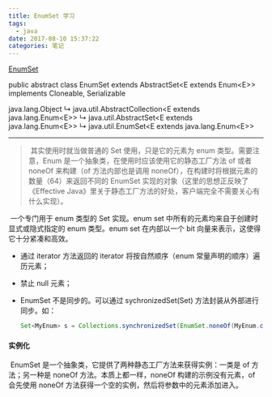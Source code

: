 ```yaml
---
title: EnumSet 学习
tags:
  - java
date: 2017-08-10 15:37:22
categories: 笔记
---
```


[EnumSet](https://developer.android.com/reference/java/util/EnumSet.html)

public abstract class EnumSet 
extends AbstractSet\<E extends Enum\<E>> implements Cloneable, Serializable

java.lang.Object
   ↳	java.util.AbstractCollection\<E extends java.lang.Enum\<E>>
 	   ↳	java.util.AbstractSet\<E extends java.lang.Enum\<E>>
 	 	   ↳	java.util.EnumSet\<E extends java.lang.Enum\<E>>

------

> ​	其实使用时就当做普通的 Set 使用，只是它的元素为 enum 类型。需要注意，Enum 是一个抽象类，在使用时应该使用它的静态工厂方法 of 或者 noneOf 来构建（of 方法内部也是调用 noneOf），在构建时将根据元素的数量（64）来返回不同的 EnumSet 实现的对象（这里的思想正反映了《Effective Java》里关于静态工厂方法的好处，客户端完全不需要关心有什么实现）。

​	一个专门用于 enum 类型的 Set 实现。enum set 中所有的元素均来自于创建时显式或隐式指定的 enum 类型。enum set 在内部以一个 bit 向量来表示，这使得它十分紧凑和高效。

+ 通过 iterator 方法返回的 iterator 将按自然顺序（enum 常量声明的顺序）遍历元素；

+ 禁止 null 元素；

+ EnumSet 不是同步的。可以通过 sychronizedSet(Set) 方法封装从外部进行同步。如：

  ```java
  Set<MyEnum> s = Collections.synchronizedSet(EnumSet.noneOf(MyEnum.class));
  ```



#### 实例化

​	EnumSet 是一个抽象类，它提供了两种静态工厂方法来获得实例：一类是 of 方法；另一种是 noneOf 方法。本质上都一样，noneOf 构建的示例没有元素，of 会先使用 noneOf 方法获得一个空的实例，然后将参数中的元素添加进入。